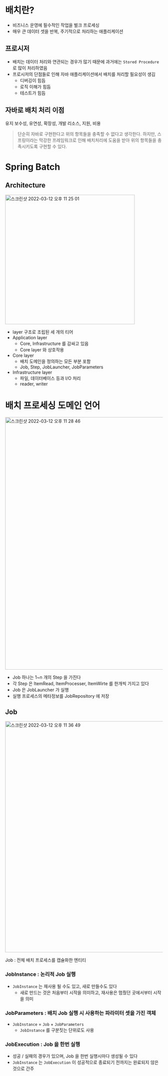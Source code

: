 # 배치란?
- 비즈니스 운영에 필수적인 작업을 벌크 프로세싱  
- 매우 큰 데이터 셋을 반복, 주기적으로 처리하는 애플리케이션

## 프로시저
- 배치는 데이터 처리와 연관되는 경우가 많기 때문에 과거에는 `Stored Procedure`로 많이 처리하였음
- 프로시저의 단점들로 인해 자바 애플리케이션에서 배치를 처리할 필요성이 생김
  - 디버깅이 힘듬
  - 로직 이해가 힘듬
  - 테스트가 힘듬

## 자바로 배치 처리 이점
유지 보수성, 유연성, 확장성, 개발 리소스, 지원, 비용

> 단순히 자바로 구현한다고 위의 항목들을 충족할 수 없다고 생각한다. 하지만, 스프링이라는 막강한 프레임워크로 인해 배치처리에 도움을 받아 위의 항목들을 충족시키도록 구현할 수 있다.

# Spring Batch
## Architecture
<img width="414" alt="스크린샷 2022-03-12 오후 11 25 01" src="https://user-images.githubusercontent.com/17218212/158021861-f892a839-ecb1-46e4-b36e-254049a42026.png">

- layer 구조로 조립된 세 개의 티어
- Application layer
  - Core, Infrastructure 를 감싸고 있음
  - Core layer 와 상호작용
- Core layer
  - 배치 도메인을 정의하는 모든 부분 포함
  - Job, Step, JobLauncher, JobParameters
- Infrastructure layer
  - 파일, 데이터베이스 등과 I/O 처리
  - reader, writer

# 배치 프로세싱 도메인 언어
<img width="807" alt="스크린샷 2022-03-12 오후 11 28 46" src="https://user-images.githubusercontent.com/17218212/158021982-866f6d33-bdc4-4582-8550-fc7792aa33e2.png">

- Job 하나는 1~n 개의 Step 을 가진다
- 각 Step 은 ItemRead, ItemProcesser, ItemWirte 를 한개씩 가지고 있다
- Job 은 JobLauncher 가 실행
- 실행 프로세스의 메타정보를 JobRepository 에 저장

## Job
<img width="739" alt="스크린샷 2022-03-12 오후 11 36 49" src="https://user-images.githubusercontent.com/17218212/158022254-668b5609-1f52-4c15-8f5a-48ddd958eeae.png">

Job : 전체 배치 프로세스를 캡슐화한 엔티티

### JobInstance : 논리적 Job 실행
- `JobInstance` 는 재사용 될 수도 있고, 새로 만들수도 있다
  - 새로 만드는 것은 처음부터 시작을 의미하고, 재사용은 멈췄던 곳에서부터 시작을 의미

### JobParameters : 배치 Job 실행 시 사용하는 파라미터 셋을 가진 객체
- `JobInstance` = `Job` + `JobParameters`
  - `JobInstance` 를 구분짓는 단위로도 사용

### JobExecution : Job 을 한번 실행
- 성공 / 실패의 경우가 있으며, Job 을 한번 실행시마다 생성될 수 있다
- `JobInstance` 는 `JobExecution` 이 성공적으로 종료되기 전까지는 완료되지 않은 것으로 간주
